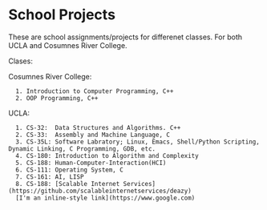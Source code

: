 # School Projects

These are school assignments/projects for differenet classes. For both UCLA and Cosumnes River College.

Clases:

Cosumnes River College:

      1. Introduction to Computer Programming, C++
      2. OOP Programming, C++
      
      
UCLA:

      1. CS-32:  Data Structures and Algorithms. C++
      2. CS-33:  Assembly and Machine Language, C
      3. CS-35L: Software Labratory; Linux, Emacs, Shell/Python Scripting, Dynamic Linking, C Programming, GDB, etc.
      4. CS-180: Introduction to Algorithm and Complexity
      5. CS-188: Human-Computer-Interaction(HCI)
      6. CS-111: Operating System, C
      7. CS-161: AI, LISP
      8. CS-188: [Scalable Internet Services] (https://github.com/scalableinternetservices/deazy)
      [I'm an inline-style link](https://www.google.com)
      
      
